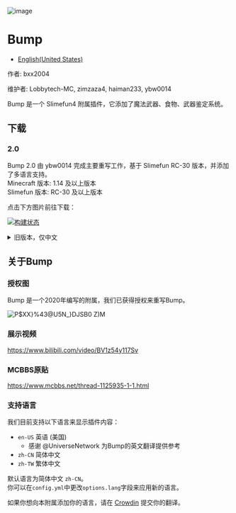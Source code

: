 ![image](https://user-images.githubusercontent.com/83174104/132268179-7e53d79b-b8cf-4044-86b7-baa94efb4b42.png)

# Bump

- [English(United States)](/README-en-US.md)

作者: bxx2004 

维护者: Lobbytech-MC, zimzaza4, haiman233, ybw0014

Bump 是一个 Slimefun4 附属插件，它添加了魔法武器、食物、武器鉴定系统。

## 下载

### 2.0

Bump 2.0 由 ybw0014 完成主要重写工作，基于 Slimefun RC-30 版本，并添加了多语言支持。  
Minecraft 版本: 1.14 及以上版本  
Slimefun 版本: RC-30 及以上版本

点击下方图片前往下载：

[![构建状态](https://builds.guizhanss.net/f/SlimefunGuguProject/Bump/main/badge.svg)](https://builds.guizhanss.net/SlimefunGuguProject/Bump/main)

<details><summary>旧版本，仅中文</summary>

### 1.1

Bump 1.1 由 haiman233 与 zimzaza4 基于 Slimefun RC-27 重构。  
Minecraft 版本: 1.16 - 1.17  
Slimefun 版本: RC-27 及以上版本

可在 [releases](https://github.com/SlimefunGuguProject/Bump/releases/tag/v1.1) 中下载

### 1.0

Bump 1.0 由 Lobbytech-MC 基于 原MCBBS版本 重构。  
Minecraft 版本: 1.16 - 1.17  
Slimefun 版本: RC-21 - RC-26 及以上版本  

可在 [releases](https://github.com/SlimefunGuguProject/Bump/releases/tag/v1.0) 中下载

### MCBBS 初始版本

MCBBS 初始版本为原作者 bxx2004 在 MCBBS 发布的初始版本。   
Minecraft 版本: 1.15 - 1.16  
Slimefun 版本: RC-16 - RC-21

**需要 CS-CoreLib**

请前往 [MCBBS原帖](https://www.mcbbs.net/thread-1125935-1-1.html) 下载

</details>

## 关于Bump

### 授权图

Bump 是一个2020年编写的附属，我们已获得授权来重写Bump。

![P$XX}%43@U5N_}DJSB0 Z)M](https://user-images.githubusercontent.com/83174104/161408901-1a6df0d2-bc90-4764-82f2-69acca2892dd.png)

### 展示视频

https://www.bilibili.com/video/BV1z54y117Sv

### MCBBS原贴

https://www.mcbbs.net/thread-1125935-1-1.html

### 支持语言

我们目前支持以下语言来显示插件内容：

- `en-US` 英语 (美国)
  - 感谢 @UniverseNetwork 为Bump的英文翻译提供参考
- `zh-CN` 简体中文
- `zh-TW` 繁体中文

默认语言为简体中文 `zh-CN`。  
你可以在`config.yml`中更改`options.lang`字段来应用新的语言。

如果你想向本附属添加你的语言，请在 [Crowdin](https://crowdin.com/project/slimefun-bump) 提交你的翻译。
